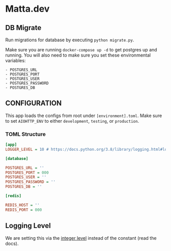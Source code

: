# Matta.dev

## DB Migrate

Run migrations for database by executing `python migrate.py`.

Make sure you are running `docker-compose up -d` to get postgres up and running. You will also need to make sure you set these environmental variables:

```
- POSTGRES_URL
- POSTGRES_PORT
- POSTGRES_USER
- POSTGRES_PASSWORD
- POSTGRES_DB
```

## CONFIGURATION

This app loads the configs from root under `[environment].toml`. Make sure to set `AIOHTTP_ENV` to either `development`, `testing`, or `production`.

### TOML Structure

```ini
[app]
LOGGER_LEVEL = 10 # https://docs.python.org/3.8/library/logging.html#logging-levels

[database]

POSTGRES_URL = ''
POSTGRES_PORT = 000
POSTGRES_USER = ''
POSTGRES_PASSWORD = ''
POSTGRES_DB = ''

[redis]

REDIS_HOST = ''
REDIS_PORT = 000
```

## Logging Level

We are setting this via the [integer level](https://docs.python.org/3.8/library/logging.html#logging-levels) instead of the constant (read the docs).